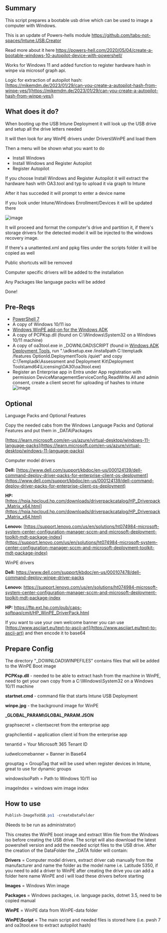 ## Summary
This script prepares a bootable usb drive which can be used to image a computer with Windows.

This is an update of Powers-hells module https://github.com/tabs-not-spaces/Intune.USB.Creator

Read more about it here
https://powers-hell.com/2020/05/04/create-a-bootable-windows-10-autopilot-device-with-powershell/

Works for Windows 11 and added function to register hardware hash in winpe via microsof graph api.

Logic for extraction of autopilot hash: [https://mikemdm.de/2023/01/29/can-you-create-a-autopilot-hash-from-winpe-yes/](https://mikemdm.de/2023/01/29/can-you-create-a-autopilot-hash-from-winpe-yes/)

## What does it do?
When booting up the USB Intune Deployment it will look up the USB drive and setup all the drive letters needed

It will then look for any WinPE drivers under Drivers\WinPE and load them

Then a menu will be shown what you want to do

- Install Windows
- Install Windows and Register Autopilot
- Register Autopilot

If you choose Install Windows and Register Autopilot it will extract the hardware hash with OA3.tool and typ to upload it via graph to Intune

After it has succeded it will prompt to enter a device name

If you look under Intune/Windows Enrollment/Devices it will be updated there

![image](https://github.com/user-attachments/assets/9710580e-2429-4ff4-a7f2-e49f49730f83)

It will proceed and format the computer's drive and partition it, if there's storage drivers for the detected model it will be injected to the windows recovery image.

If there's a unattented.xml and ppkg files under the scripts folder it will be copied as well

Public shortcuts will be removed

Computer specific drivers will be added to the installation

Any Packages like language packs will be added

Done!

## Pre-Reqs

- [PowerShell 7](https://docs.microsoft.com/en-us/powershell/scripting/install/installing-powershell-core-on-windows?view=powershell-7)
- A copy of Windows 10/11 iso
- [Windows WinPE add-on for the Windows ADK](https://learn.microsoft.com/en-us/windows-hardware/get-started/adk-install)
- A copy of PCPKsp.dll (found on C:\Windows\System32 on a Windows 10/11 machine)
- A copy of oa3tool.exe in _DOWNLOAD\SCRIPT (found in [Windows ADK Deployment Tools](https://learn.microsoft.com/en-us/windows-hardware/get-started/adk-install), run ".\adksetup.exe /installpath C:\temp\adk /features OptionId.DeploymentTools /quiet" and copy C:\Temp\adk\Assessment and Deployment Kit\Deployment Tools\amd64\Licensing\OA30\oa3tool.exe)
- Register an Enterprise app in Entra under App registration with permission DeviceManagementServiceConfig.ReadWrite.All and admin consent, create a client secret for uploading of hashes to intune
![image](https://github.com/user-attachments/assets/1b8c2dce-06ee-4dad-801f-c625c2f7c2e2)

## Optional

Language Packs and Optional Features


Copy the needed cabs from the Windows Language Packs and Optional Features and put them in _DATA\Packages

[https://learn.microsoft.com/en-us/azure/virtual-desktop/windows-11-language-packs](https://learn.microsoft.com/en-us/azure/virtual-desktop/windows-11-language-packs)

Computer model drivers 

**Dell:** [https://www.dell.com/support/kbdoc/en-us/000124139/dell-command-deploy-driver-packs-for-enterprise-client-os-deployment](https://www.dell.com/support/kbdoc/en-us/000124139/dell-command-deploy-driver-packs-for-enterprise-client-os-deployment)

**HP:** [https://hpia.hpcloud.hp.com/downloads/driverpackcatalog/HP_Driverpack_Matrix_x64.html](https://hpia.hpcloud.hp.com/downloads/driverpackcatalog/HP_Driverpack_Matrix_x64.html)

**Lenovo:** [https://support.lenovo.com/us/en/solutions/ht074984-microsoft-system-center-configuration-manager-sccm-and-microsoft-deployment-toolkit-mdt-package-index](https://support.lenovo.com/us/en/solutions/ht074984-microsoft-system-center-configuration-manager-sccm-and-microsoft-deployment-toolkit-mdt-package-index)

WinPE drivers

**Dell:** https://www.dell.com/support/kbdoc/en-us/000107478/dell-command-deploy-winpe-driver-packs

**Lenovo:** https://support.lenovo.com/us/en/solutions/ht074984-microsoft-system-center-configuration-manager-sccm-and-microsoft-deployment-toolkit-mdt-package-index

**HP:** https://ftp.ext.hp.com/pub/caps-softpaq/cmit/HP_WinPE_DriverPack.html

If you want to use your own welcome banner you can use [https://www.asciiart.eu/text-to-ascii-art](https://www.asciiart.eu/text-to-ascii-art) and then encode it to base64

## Prepare Config
The directory "_DOWNLOAD\WINPEFILES" contains files that will be added to the WinPE Boot image

**PCPKsp.dll** - needed to be able to extract hash from the machine in WinPE, need to get your own copy from a C:\Windows\System32 on a Windows 10/11 machine

**startnet.cmd** - command file that starts Intune USB Deployment

**winpe.jpg** - the background image for WinPE

**_GLOBAL_PARAM\GLOBAL_PARAM.JSON**

graphsecret = clientsecret from the enterprise app

graphclientid = application client id from the enterprise app

tenantid = Your Microsoft 365 Tenant ID

iudwelcomebanner = Banner in Base64

grouptag = GroupTag that will be used when register devices in Intune, great to use for dynamic groups

windowsIsoPath = Path to Windows 10/11 iso

imageIndex = windows wim image index

## How to use
``` PowerShell
Publish-ImageToUSB.ps1 -createDataFolder
```
(Needs to be run as administrator)

This creates the WinPE boot image and extract Wim file from the Windows iso before creating the USB drive.
The script will also download the latest powershell version and add the needed script files to the USB drive.
After the creation of the DataFolder the _DATA folder will contain:

**Drivers** = Computer model drivers, extract driver cab manually from the manufacturer and name the folder as the model name i.e. Latitude 5350, if you need to add a driver to WinPE after creating the drive you can add a folder here name WinPE and i will load these drivers before starting

**Images** = Windows Wim image

**Packages** = Windows packages, i.e. language packs, dotnet 3.5, need to be copied manual

**WinPE** = WinPE data from WinPE-data folder

**WinPE\Script** = The main script and needed files is stored here (i.e. pwsh 7 and oa3tool.exe to extract autopilot hash)
